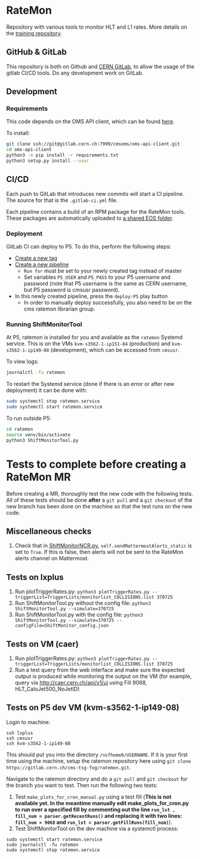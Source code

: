 # RateMon

Repository with various tools to monitor HLT and L1 rates. More details on the [training repository](https://gitlab.cern.ch/cms-tsg-fog/training/-/tree/master/).

## GitHub & GitLab

This repository is both on Github and [CERN GitLab](https://gitlab.cern.ch/cms-tsg-fog/RateMon), to allow the usage of the gitlab CI/CD tools.
Do any development work on GitLab.

## Development

### Requirements

This code depends on the OMS API client, which can be found [here](https://gitlab.cern.ch/cmsoms/oms-api-client).

To install:
```bash
git clone ssh://git@gitlab.cern.ch:7999/cmsoms/oms-api-client.git
cd oms-api-client
python3 -m pip install -r requirements.txt
python3 setup.py install --user
```

## CI/CD

Each push to GitLab that introduces new commits will start a CI pipeline.
The source for that is the `.gitlab-ci.yml` file.

Each pipeline contains a build of an RPM package for the RateMon tools. These packages are automatically uploaded to [a shared EOS folder](https://cernbox.cern.ch/index.php/s/TL7L81EaTE3Z8Zy).

### Deployment

GitLab CI can deploy to P5. To do this, perform the following steps:

- [Create a new tag](https://gitlab.cern.ch/cms-tsg-fog/ratemon/-/tags/new)
- [Create a new pipeline](https://gitlab.cern.ch/cms-tsg-fog/ratemon/-/pipelines/new)
  - `Run for` must be set to your newly created tag instead of master
  - Set variables `P5_USER` and `P5_PASS` to your P5 username and password (note that P5 username is the same as CERN username, but P5 password is cmsusr password).
- In this newly created pipeline, press the `deploy:P5` play button
  - In order to manually deploy successfully, you also need to be on the cms ratemon librarian group.

### Running ShiftMonitorTool

At P5, ratemon is installed for you and available as the `ratemon` Systemd service. This is on the VMs `kvm-s3562-1-ip151-84` (production) and `kvm-s3562-1-ip149-08` (development), which can be accessed from `cmsusr`.

To view logs:
```bash
journalctl -fu ratemon
```

To restart the Systemd service (done if there is an error or after new deployment) it can be done with:

```bash
sudo systemctl stop ratemon.service
sudo systemctl start ratemon.service
```

To run outside P5:
```bash
cd ratemon
source venv/bin/activate
python3 ShiftMonitorTool.py
```


# Tests to complete before creating a RateMon MR
Before creating a MR, thoroughly test the new code with the following tests. 
All of these tests should be done **after** a `git pull` and a `git checkout` of the new branch has been done on the machine so that the test runs on the new code. 

## Miscellaneous checks
1. Check that in [ShiftMonitorNCR.py](https://gitlab.cern.ch/cms-tsg-fog/ratemon/-/blob/master/ratemon/ShiftMonitorNCR.py#L356), `self.sendMattermostAlerts_static` is set to `True`. If this is false, then alerts will not be sent to the RateMon alerts channel on Mattermost. 

## Tests on lxplus
1. Run plotTriggerRates.py: `python3 plotTriggerRates.py --triggerList=TriggerLists/monitorlist_COLLISIONS.list 370725`
2. Run ShiftMonitorTool.py without the config file: `python3 ShiftMonitorTool.py --simulate=370725`
3. Run ShiftMonitorTool.py with the config file: `python3 ShiftMonitorTool.py --simulate=370725 --configFile=ShiftMonitor_config.json`

## Tests on VM (caer)
1. Run plotTriggerRates.py: `python3 plotTriggerRates.py --triggerList=TriggerLists/monitorlist_COLLISIONS.list 370725`
2. Run a test query from the web interface and make sure the expected output is produced while monitoring the output on the VM (for example, query via http://caer.cern.ch/api/v1/ui using Fill 9068, HLT_CaloJet500_NoJetID)

## Tests on P5 dev VM (kvm-s3562-1-ip149-08)
Login to machine: 
```
ssh lxplus
ssh cmsusr
ssh kvm-s3562-1-ip149-08
```

This should put you into the directory `/nsfhome0/USERNAME`. 
If it is your first time using the machine, setup the ratemon repository here using `git clone https://gitlab.cern.ch/cms-tsg-fog/ratemon.git`. 

Navigate to the ratemon directory and do a `git pull` and `git checkout` for the branch you want to test. Then run the following two tests: 
1. Test `make_plots_for_cron_manual.py` using a test fill (**This is not available yet. In the meantime manually edit make_plots_for_cron.py to run over a specified fill by commenting out the line `run_lst , fill_num = parser.getRecentRuns()` and replacing it with two lines: `fill_num = 9068` and `run_lst = parser.getFillRuns(fill_num)`**).
2. Test ShiftMonitorTool on the dev machine via a systemctl process: 
```
sudo systemctl start ratemon.service
sudo journalctl -fu ratemon
sudo systemctl stop ratemon.service
```
